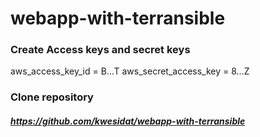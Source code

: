# webapp-with-terransible

### Create Access keys and secret keys
aws_access_key_id = B...T
aws_secret_access_key = 8...Z

### Clone repository 
##### https://github.com/kwesidat/webapp-with-terransible

